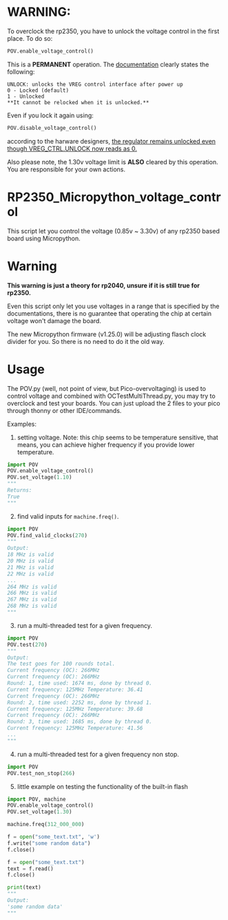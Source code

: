# WARNING:
To overclock the rp2350, you have to unlock the voltage control in the first place. To do so:
```python
POV.enable_voltage_control()
```

This is a **PERMANENT** operation. The [documentation](https://datasheets.raspberrypi.com/rp2350/rp2350-datasheet.pdf#page=460&zoom=100,153,197) clearly states the following:
```
UNLOCK: unlocks the VREG control interface after power up
0 - Locked (default)
1 - Unlocked
**It cannot be relocked when it is unlocked.**
```

Even if you lock it again using:
```python
POV.disable_voltage_control()
```
according to the harware designers, [the regulator remains unlocked even though VREG_CTRL.UNLOCK now reads as 0.](https://github.com/raspberrypi/pico-feedback/issues/424#issuecomment-2429674640)

Also please note, the 1.30v voltage limit is **ALSO** cleared by this operation. You are responsible for your own actions.

# RP2350_Micropython_voltage_control
This script let you control the voltage (0.85v ~ 3.30v) of any rp2350 based board using Micropython.

# Warning
**This warning is just a theory for rp2040, unsure if it is still true for rp2350.** 

Even this script only let you use voltages in a range that is specified by the documentations, there is no guarantee that operating the chip at certain voltage won't damage the board.

The new Micropython firmware (v1.25.0) will be adjusting flasch clock divider for you. So there is no need to do it the old way.

# Usage
The POV.py (well, not point of view, but Pico-overvoltaging) is used to control voltage and combined with OCTestMultiThread.py, you may try to overclock and test your boards. 
You can just upload the 2 files to your pico through thonny or other IDE/commands.

Examples:
1. setting voltage. Note: this chip seems to be temperature sensitive, that means, you can achieve higher frequency if you provide lower temperature.
```python
import POV
POV.enable_voltage_control()
POV.set_voltage(1.10)
"""
Returns:
True
"""
```
2. find valid inputs for `machine.freq()`.
```python
import POV
POV.find_valid_clocks(270)
"""
Output:
18 MHz is valid
20 MHz is valid
21 MHz is valid
22 MHz is valid
...
264 MHz is valid
266 MHz is valid
267 MHz is valid
268 MHz is valid
"""
```

3. run a multi-threaded test for a given frequency.
```python
import POV
POV.test(270)
"""
Output:
The test goes for 100 rounds total.
Current frequency (OC): 266MHz
Current frequency (OC): 266MHz
Round: 1, time used: 1674 ms, done by thread 0.
Current frequency: 125MHz Temperature: 36.41
Current frequency (OC): 266MHz
Round: 2, time used: 2252 ms, done by thread 1.
Current frequency: 125MHz Temperature: 39.68
Current frequency (OC): 266MHz
Round: 3, time used: 1685 ms, done by thread 0.
Current frequency: 125MHz Temperature: 41.56
...
"""
```
4. run a multi-threaded test for a given frequency non stop.
```python
import POV
POV.test_non_stop(266)
```
5. little example on testing the functionality of the built-in flash
```python
import POV, machine
POV.enable_voltage_control()
POV.set_voltage(1.30)

machine.freq(312_000_000)

f = open("some_text.txt", 'w')
f.write("some random data")
f.close()

f = open("some_text.txt")
text = f.read()
f.close()

print(text)
"""
Output:
'some random data'
"""
```

